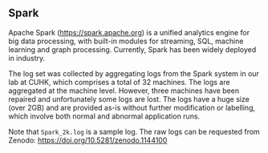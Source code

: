 ## Spark
Apache Spark (https://spark.apache.org) is a unified analytics engine for big data processing, with built-in modules for streaming, SQL, machine learning and graph processing. Currently, Spark has been widely deployed in industry. 

The log set was collected by aggregating logs from the Spark system in our lab at CUHK, which comprises a total of 32 machines. The logs are aggregated at the machine level. However, three machines have been repaired and unfortunately some logs are lost. The logs have a huge size (over 2GB) and are provided as-is without further modification or labelling, which involve both normal and abnormal application runs. 

Note that `Spark_2k.log` is a sample log. The raw logs can be requested from Zenodo: https://doi.org/10.5281/zenodo.1144100
